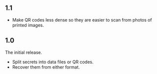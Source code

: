 ## 1.1

- Make QR codes less dense so they are easier to scan from photos of printed
  images.

## 1.0

The initial release.
- Split secrets into data files or QR codes.
- Recover them from either format.
